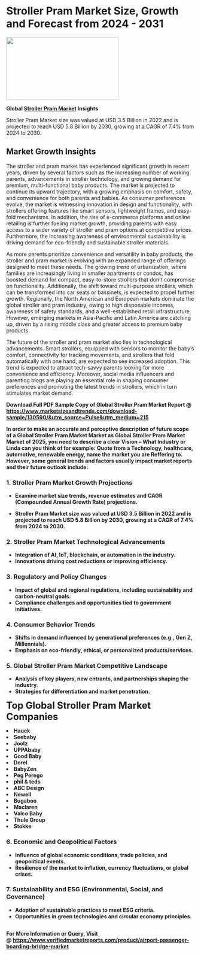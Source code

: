 <H1>Stroller Pram Market Size, Growth and Forecast from 2024 - 2031</H1><img class="aligncenter size-medium wp-image-584254" src="https://thirdeyenews.in/wp-content/uploads/2024/09/Global-Market-Research-300x168.jpeg" alt="" width="300" height="168" /><p><strong>Global&nbsp;<a href="https://www.marketsizeandtrends.com/download-sample/130590/&amp;utm_source=Pulse&amp;utm_medium=215">Stroller Pram Market</a> Insights</strong></p><p>Stroller Pram Market size was valued at USD 3.5 Billion in 2022 and is projected to reach USD 5.8 Billion by 2030, growing at a CAGR of 7.4% from 2024 to 2030.</p><p><h2>Market Growth Insights</h2> <p>The stroller and pram market has experienced significant growth in recent years, driven by several factors such as the increasing number of working parents, advancements in stroller technology, and growing demand for premium, multi-functional baby products. The market is projected to continue its upward trajectory, with a growing emphasis on comfort, safety, and convenience for both parents and babies. As consumer preferences evolve, the market is witnessing innovation in design and functionality, with strollers offering features like smart sensors, lightweight frames, and easy-fold mechanisms. In addition, the rise of e-commerce platforms and online retailing is further fueling market growth, providing parents with easy access to a wider variety of stroller and pram options at competitive prices. Furthermore, the increasing awareness of environmental sustainability is driving demand for eco-friendly and sustainable stroller materials.</p> <p><strong></strong></p> <p>As more parents prioritize convenience and versatility in baby products, the stroller and pram market is evolving with an expanded range of offerings designed to meet these needs. The growing trend of urbanization, where families are increasingly living in smaller apartments or condos, has boosted demand for compact, easy-to-store strollers that don't compromise on functionality. Additionally, the shift toward multi-purpose strollers, which can be transformed into car seats or bassinets, is expected to propel further growth. Regionally, the North American and European markets dominate the global stroller and pram industry, owing to high disposable incomes, awareness of safety standards, and a well-established retail infrastructure. However, emerging markets in Asia-Pacific and Latin America are catching up, driven by a rising middle class and greater access to premium baby products.</p> <p>The future of the stroller and pram market also lies in technological advancements. Smart strollers, equipped with sensors to monitor the baby’s comfort, connectivity for tracking movements, and strollers that fold automatically with one hand, are expected to see increased adoption. This trend is expected to attract tech-savvy parents looking for more convenience and efficiency. Moreover, social media influencers and parenting blogs are playing an essential role in shaping consumer preferences and promoting the latest trends in strollers, which in turn stimulates market demand.</p> <p><strong></p><p><span class=""><strong>Download Full PDF Sample Copy of Global Stroller Pram Market Report</strong> @ <a href="https://www.marketsizeandtrends.com/download-sample/130590/&amp;utm_source=Pulse&amp;utm_medium=215" target="_blank">https://www.marketsizeandtrends.com/download-sample/130590/&amp;utm_source=Pulse&amp;utm_medium=215</a></span></p><p>In order to make an accurate and perceptive description of future scope of a Global&nbsp;Stroller Pram Market Market as Global&nbsp;Stroller Pram Market Market of 2025, you need to describe a clear Vision &ndash; What Industry or Linda can you think of for example: Quote from a Technology, healthcare, automotive, renewable energy, name the market you are Reffering to. However, some general trends and factors usually impact market reports and their future outlook include:</p><h3>1.&nbsp;<strong>Stroller Pram Market Growth Projections</strong></h3><ul><li>Examine market size trends, revenue estimates and CAGR (Compounded Annual Growth Rate) projections.</li><li><p>Stroller Pram Market size was valued at USD 3.5 Billion in 2022 and is projected to reach USD 5.8 Billion by 2030, growing at a CAGR of 7.4% from 2024 to 2030.</p></li></ul><h3>2.&nbsp;<strong>Stroller Pram Market Technological Advancements</strong></h3><ul><li>Integration of AI, IoT, blockchain, or automation in the industry.</li><li>Innovations driving cost reductions or improving efficiency.</li></ul><h3>3.&nbsp;<strong>Regulatory and Policy Changes</strong></h3><ul><li>Impact of global and regional regulations, including sustainability and carbon-neutral goals.</li><li>Compliance challenges and opportunities tied to government initiatives.</li></ul><h3>4.&nbsp;<strong>Consumer Behavior Trends</strong></h3><ul><li>Shifts in demand influenced by generational preferences (e.g., Gen Z, Millennials).</li><li>Emphasis on eco-friendly, ethical, or personalized products/services.</li></ul><h3>5.&nbsp;<strong>Global Stroller Pram Market Competitive Landscape</strong></h3><ul><li>Analysis of key players, new entrants, and partnerships shaping the industry.</li><li>Strategies for differentiation and market penetration.</li></ul><p data-pm-slice="1 1 []"><span style="color: inherit; font-family: inherit; font-size: 25px;">Top Global Stroller Pram Market Companies</span></p><div class="" data-test-id=""><p><li>Hauck</li><li> Seebaby</li><li> Joolz</li><li> UPPAbaby</li><li> Good Baby</li><li> Dorel</li><li> BabyZen</li><li> Peg Perego</li><li> phil & teds</li><li> ABC Design</li><li> Newell</li><li> Bugaboo</li><li> Maclaren</li><li> Valco Baby</li><li> Thule Group</li><li> Stokke</li></p></div><h3>6.&nbsp;<strong>Economic and Geopolitical Factors</strong></h3><ul><li>Influence of global economic conditions, trade policies, and geopolitical events.</li><li>Resilience of the market to inflation, currency fluctuations, or global crises.</li></ul><h3>7.&nbsp;<strong>Sustainability and ESG (Environmental, Social, and Governance)</strong></h3><ul><li>Adoption of sustainable practices to meet ESG criteria.</li><li>Opportunities in green technologies and circular economy principles.</li></ul><h2><strong style="font-size: 14px;">For More Information or Query, Visit @&nbsp;</strong><a style="background-color: #ffffff; font-size: 14px;" href="https://www.marketsizeandtrends.com/report/stroller-pram-market/" target="_blank">https://www.verifiedmarketreports.com/product/airport-passenger-boarding-bridge-market</a></h2>
